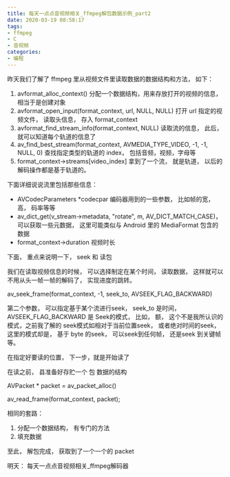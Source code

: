 ```yaml
---
title: 每天一点点音视频相关_ffmpeg解包数据示例_part2
date: 2020-03-19 08:58:17
tags:
- ffmpeg
- C
- 音视频
categories:
- 编程
---
```


昨天我们了解了 ffmpeg 里从视频文件里读取数据的数据结构和方法， 如下：

1. avformat_alloc_context() 分配一个数据结构，用来存放打开的视频的信息，相当于是创建对象
2. avformat_open_input(format_context, url, NULL, NULL) 打开 url 指定的视频文件， 读取头信息， 存入 format_context
3. avformat_find_stream_info(format_context, NULL) 读取流的信息， 此后，就可以知道每个轨道的信息了
4. av_find_best_stream(format_context, AVMEDIA_TYPE_VIDEO, -1, -1, NULL, 0) 查找指定类型的轨道的 index， 包括音频，视频，字母等
5. format_context->streams[video_index] 拿到了一个流， 就是轨道， 以后的解码操作都是基于轨道的。

下面详细说说流里包括那些信息：

* AVCodecParameters *codecpar 编码器用到的一些参数， 比如帧的宽，高， 码率等等
* av_dict_get(v_stream->metadata, "rotate", m, AV_DICT_MATCH_CASE)， 可以获取一些元数据， 这里可能类似与 Android 里的 MediaFormat 包含的数据
* format_context->duration 视频时长

下面， 重点来说明一下， seek 和 读包

我们在读取视频信息的时候， 可以选择制定在某个时间， 读取数据， 这样就可以不用从头一帧一帧的解码了， 实现进度的跳转。

av_seek_frame(format_context, -1, seek_to, AVSEEK_FLAG_BACKWARD)

第二个参数， 可以指定基于某个流进行seek， seek_to 是时间， AVSEEK_FLAG_BACKWARD 是 Seek的模式， 比如， 额， 这个不是我所认识的模式，之前我了解的 seek模式如相对于当前位置seek， 或者绝对时间的seek， 这里的模式却是， 基于 byte 的seek， 可以seek到任何帧， 还是seek 到关键帧等。

在指定好要读的位置， 下一步，就是开始读了

在读之前， 县准备好存贮一个 包 数据的结构

AVPacket * packet = av_packet_alloc()

av_read_frame(format_context, packet); 

相同的套路：

1. 分配一个数据结构， 有专门的方法
2. 填充数据

至此， 解包完成， 获取到了一个一个的 packet

明天： 每天一点点音视频相关_ffmpeg解码器
